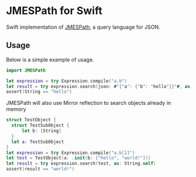 # JMESPath for Swift

Swift implementation of [JMESPath](https://jmespath.org/), a query language for JSON.

## Usage

Below is a simple example of usage.

```swift
import JMESPath

let expression = try Expression.compile("a.b")
let result = try expression.search(json: #"{"a": {"b": "hello"}}"#, as: String.self)
assert(String == "hello")
```

JMESPath will also use Mirror reflection to search objects already in memory
```swift
struct TestObject {
  struct TestSubObject {
      let b: [String]
  }
  let a: TestSubObject
}
let expression = try Expression.compile("a.b[1]")
let test = TestObject(a: .init(b: ["hello", "world!"]))
let result = try expression.search(test, as: String.self)
assert(result == "world!")
```
